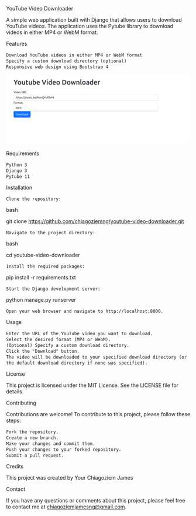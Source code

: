 YouTube Video Downloader

A simple web application built with Django that allows users to download YouTube videos. The application uses the Pytube library to download videos in either MP4 or WebM format.

Features

    Download YouTube videos in either MP4 or WebM format
    Specify a custom download directory (optional)
    Responsive web design using Bootstrap 4

![YouTube Video Downloader Image](aa.png "This is my YouTube Video Downloader image")

Requirements

    Python 3
    Django 3
    Pytube 11

Installation

    Clone the repository:

bash

git clone https://github.com/chiagoziemng/youtube-video-downloader.git

    Navigate to the project directory:

bash

cd youtube-video-downloader

    Install the required packages:

pip install -r requirements.txt

    Start the Django development server:

python manage.py runserver

    Open your web browser and navigate to http://localhost:8000.

Usage

    Enter the URL of the YouTube video you want to download.
    Select the desired format (MP4 or WebM).
    (Optional) Specify a custom download directory.
    Click the "Download" button.
    The video will be downloaded to your specified download directory (or the default download directory if none was specified).

License

This project is licensed under the MIT License. See the LICENSE file for details.

Contributing

Contributions are welcome! To contribute to this project, please follow these steps:

    Fork the repository.
    Create a new branch.
    Make your changes and commit them.
    Push your changes to your forked repository.
    Submit a pull request.

Credits

This project was created by Your Chiagoziem James

Contact

If you have any questions or comments about this project, please feel free to contact me at chiagoziemjamesng@gmail.com.
